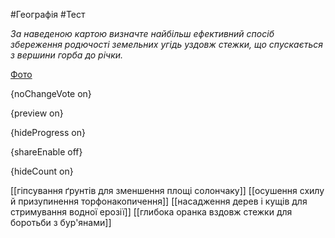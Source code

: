 #Географія #Тест

*За наведеною картою визначте найбільш ефективний спосіб збереження родючості земельних угідь уздовж стежки, що спускається з вершини горба до річки.*

[Фото](https://zno.osvita.ua//doc/images/znotest/98/9880/3.jpg)

{noChangeVote on}

{preview on}

{hideProgress on}

{shareEnable off}

{hideCount on}

[[гіпсування ґрунтів для зменшення площі солончаку]]
[[осушення схилу й призупинення торфонакопичення]]
[[насадження дерев і кущів для стримування водної ерозії]]
[[глибока оранка вздовж стежки для боротьби з бур'янами]]
